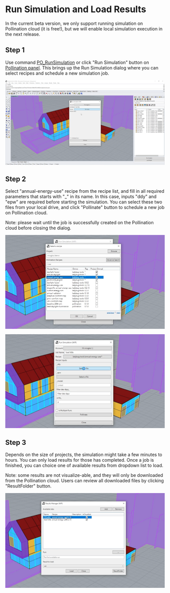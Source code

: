 # Run Simulation and Load Results

In the current beta version, we only support running simulation on Pollination cloud \(it is free!\), but we will enable local simulation execution in the next release.

## Step 1

Use command [PO\_RunSimulation](../pollination-commands-for-rhino/po_runsimulation.md) or click "Run Simulation" button on [Pollination panel](../rhino-user-interface.md#pollination-panel). This brings up the Run Simulation dialog where you can select recipes and schedule a new simulation job.

![](../../.gitbook/assets/image%20%2893%29.png)

## Step 2

Select "annual-energy-use" recipe from the recipe list, and fill in all required parameters that starts with "\_" in its name. In this case, inputs "ddy" and "epw" are required before starting the simulation. You can select these two files from your local drive, and click "Pollinate" button to schedule a new job on Pollination cloud.

Note: please wait until the job is successfully created on the Pollination cloud before closing the dialog.

![Select a recipe from the recipe list](../../.gitbook/assets/image%20%2882%29.png)

![Fill in required parameters ](../../.gitbook/assets/image%20%2899%29.png)

## Step 3

Depends on the size of projects, the simulation might take a few minutes to hours. You can only load results for those has completed. Once a job is finished, you can choice one of available results from dropdown list to load. 

Note: some results are not visualize-able, and they will only be downloaded from the Pollination cloud. Users can review all downloaded files by clicking "ResultFolder" button.

![](../../.gitbook/assets/image%20%2889%29.png)



